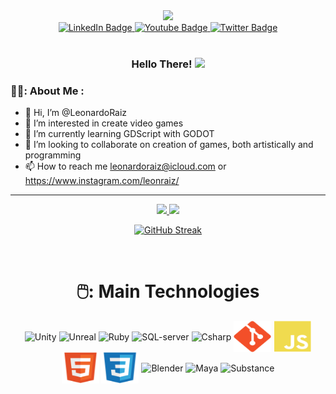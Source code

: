 <div id="header" align="center">
  <img src="https://media.tenor.com/NlnpmndaKagAAAAi/mixflavor-coko.gif" width="100"/>
  <div id="badges">
    <a href="https://www.linkedin.com/in/leonardoraiz">
      <img src="https://img.shields.io/badge/LinkedIn-blue?style=for-the-badge&logo=linkedin&logoColor=white" alt="LinkedIn Badge"/>
    </a>
    <a href="https://www.instagram.com/leonraiz">
      <img src="https://img.shields.io/badge/Instagram-blueviolet?style=for-the-badge&logo=instagram&logoColor=white" alt="Youtube Badge"/>
    </a>
    <a href="https://leonardoraiz.itch.io/">
      <img src="https://img.shields.io/badge/itch.io-1AC3ED?style=for-the-badge&logo=itch.io&logoColor=white" alt="Twitter Badge"/>
    </a>
  </div>
  <img src="https://komarev.com/ghpvc/?username=leonardoraiz&style=flat-square&color=AFED4C" alt=""/>
  <br/>
  <h3> Hello There! <img src="https://www.shareicon.net/data/128x128/2016/11/21/854790_kenobi_512x512.png" width="50px"/></h3>
  
  
</div>

### 👨‍💻: About Me :

- 👋 Hi, I’m @LeonardoRaiz
- 👀 I’m interested in create video games
- 🌱 I’m currently learning GDScript with GODOT
- 💞️ I’m looking to collaborate on creation of games, both artistically and programming
- 📫 How to reach me leonardoraiz@icloud.com or https://www.instagram.com/leonraiz/

<!---
LeonardoRaiz/LeonardoRaiz is a ✨ special ✨ repository because its `README.md` (this file) appears on your GitHub profile.
You can click the Preview link to take a look at your changes.

-->
***

 <div align="center">
  <a href="https://github.com/leonardoraiz">
  <img height="150em" src="https://github-readme-stats.vercel.app/api?username=leonardoraiz&show_icons=true&theme=dracula&include_all_commits=true&count_private=true"/>
  <img height="150em" src="https://github-readme-stats.vercel.app/api/top-langs/?username=leonardoraiz&layout=compact&langs_count=7&theme=dracula"/>

  
  [![GitHub Streak](http://github-readme-streak-stats.herokuapp.com?user=leonardoraiz&theme=dark&background=000000)](https://git.io/streak-stats)
</div>
  
  
<div style="display: inline_block" align="center"><br>
  <h1>🖱️: Main Technologies</h1>
  <img align="center" alt="Unity" height="50" width="60" src="https://uixlibrary.com/uploads/icons/62ee2d16cb458f0e8150cfbe-42878531-unity.svg" />
  <img align="center" alt="Unreal" height="60" width="60" src="https://cdn.icon-icons.com/icons2/615/PNG/256/Unreal_Engine_icon-icons.com_56587.png" />
  <img align="center" alt="Ruby" height="50" width="50" src="https://purepng.com/public/uploads/large/purepng.com-rubyrubyblood-redgemstonemineral-corundumgemsapphires-1701528980196brgir.png" />
  <img align="center" alt="SQL-server" height="50" width="60" src="https://www.svgrepo.com/show/303229/microsoft-sql-server-logo.svg" />
  <img align="center" alt="Csharp" height="50" width="60" src="https://cdn.worldvectorlogo.com/logos/c--4.svg" />
  <img align="center" alt="git" height="50" width="60" src="https://raw.githubusercontent.com/devicons/devicon/master/icons/git/git-original.svg">
  <img align="center" alt="Js" height="50" width="60" src="https://raw.githubusercontent.com/devicons/devicon/master/icons/javascript/javascript-plain.svg">
  <img align="center" alt="HTML" height="50" width="60" src="https://raw.githubusercontent.com/devicons/devicon/master/icons/html5/html5-original.svg">
  <img align="center" alt="CSS" height="50" width="60" src="https://raw.githubusercontent.com/devicons/devicon/master/icons/css3/css3-original.svg">
  <img align="center" alt="Blender" height="50" width="60" src="https://cdn.worldvectorlogo.com/logos/blender-2.svg">
  <img align="center" alt="Maya" height="60" width="60" src="https://www.pugetsystems.com/wp-content/uploads/2022/08/Autodesk-Maya-Icon.png">
  <img align="center" alt="Substance" height="50" width="60" src="https://cdn.worldvectorlogo.com/logos/substance-painter.svg">
</div>
  


